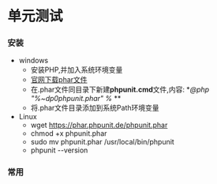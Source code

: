 # 单元测试

### 安装
- windows
    - 安装PHP,并加入系统环境变量
    - [官网下载phar文件](http://www.phpunit.cn)
    - 在.phar文件同目录下新建**phpunit.cmd**文件,内容: **@php "%~dp0phpunit.phar" %* **
    - 将.phar文件目录添加到系统Path环境变量
- Linux
    - wget https://phar.phpunit.de/phpunit.phar
    - chmod +x phpunit.phar
    - sudo mv phpunit.phar /usr/local/bin/phpunit
    - phpunit --version
### 常用

